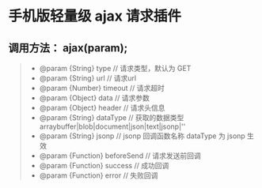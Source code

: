 手机版轻量级 ajax 请求插件
===========

**调用方法**：
ajax(param);
-
> - @param {String} type                // 请求类型，默认为 GET
> - @param {String} url                 // 请求url
> - @param {Number} timeout             // 请求超时
> - @param {Object} data                // 请求参数
> - @param {Object} header              // 请求头信息
> - @param {String} dataType            // 获取的数据类型  arraybuffer|blob|document|json|text|jsonp|''
> - @param {String} jsonp               // jsonp 回调函数名称 dataType 为 jsonp 生效
> - @param {Function} beforeSend        // 请求发送前回调
> - @param {Function} success           // 成功回调
> - @param {Function} error             // 失败回调
